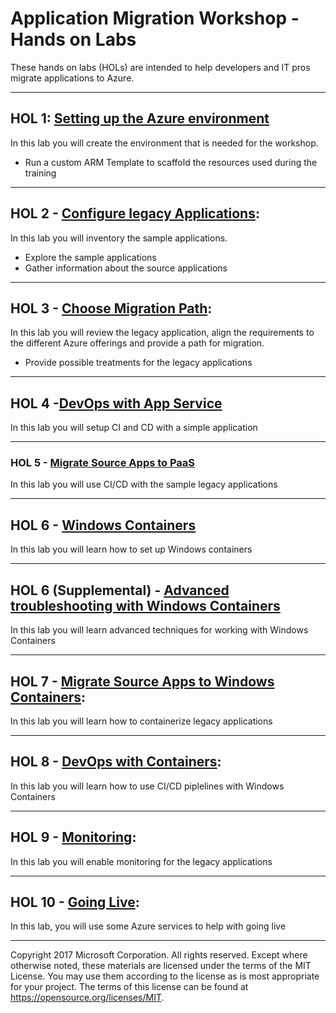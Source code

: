# Application Migration Workshop - Hands on Labs

These hands on labs (HOLs) are intended to help developers and IT pros migrate applications to Azure.

---

## HOL 1: [Setting up the Azure environment](HOL/01-setup/README.md)

In this lab you will create the environment that is needed for the workshop.

* Run a custom ARM Template to scaffold the resources used during the training

----

## HOL 2 - [Configure legacy Applications](HOL/02-configure-source-apps/README.md): 

In this lab you will inventory the sample applications.

* Explore the sample applications
* Gather information about the source applications

----

## HOL 3 - [Choose Migration Path](HOL/03-choose-migration-path/README.md): 

In this lab you will review the legacy application, align the requirements to the different Azure offerings and provide a path for migration.

* Provide possible treatments for the legacy applications

----

## HOL 4 -[DevOps with App Service](HOL/04-devops-w-app-service/README.md)

In this lab you will setup CI and CD with a simple application

----

### HOL 5 - [Migrate Source Apps to PaaS](HOL/05-deploy-to-paas/README.md)

In this lab you will use CI/CD with the sample legacy applications

----

## HOL 6 - [Windows Containers](HOL/06-windows-containers/README.md)

In this lab you will learn how to set up Windows containers

----

## HOL 6 (Supplemental) - [Advanced troubleshooting with Windows Containers](HOL/06-windows-containers/advanced-troubleshooting.md)

In this lab you will learn advanced techniques for working with Windows Containers

----

## HOL 7 - [Migrate Source Apps to Windows Containers](HOL/07-app-to-container/README.md): 

In this lab you will learn how to containerize legacy applications

----

## HOL 8 - [DevOps with Containers](HOL/08-devops-w-containers/README.md): 

In this lab you will learn how to use CI/CD piplelines with Windows Containers

----

## HOL 9 - [Monitoring](HOL/09-monitoring-alerting/README.md): 

In this lab you will enable monitoring for the legacy applications

----

## HOL 10 - [Going Live](HOL/10-going-live/README.md): 

In this lab, you will use some Azure services to help with going live

---

Copyright 2017 Microsoft Corporation. All rights reserved. Except where otherwise noted, these materials are licensed under the terms of the MIT License. You may use them according to the license as is most appropriate for your project. The terms of this license can be found at https://opensource.org/licenses/MIT.